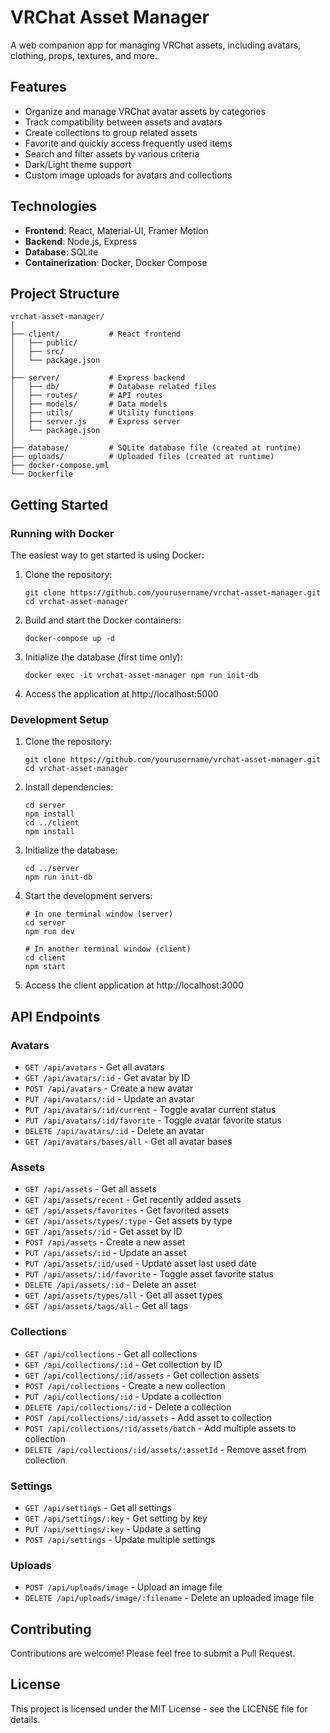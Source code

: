 # VRChat Asset Manager

A web companion app for managing VRChat assets, including avatars, clothing, props, textures, and more.

## Features

- Organize and manage VRChat avatar assets by categories
- Track compatibility between assets and avatars
- Create collections to group related assets
- Favorite and quickly access frequently used items
- Search and filter assets by various criteria
- Dark/Light theme support
- Custom image uploads for avatars and collections

## Technologies

- **Frontend**: React, Material-UI, Framer Motion
- **Backend**: Node.js, Express
- **Database**: SQLite
- **Containerization**: Docker, Docker Compose

## Project Structure

```
vrchat-asset-manager/
│
├── client/           # React frontend
│   ├── public/
│   ├── src/
│   └── package.json
│
├── server/           # Express backend
│   ├── db/           # Database related files
│   ├── routes/       # API routes
│   ├── models/       # Data models
│   ├── utils/        # Utility functions
│   ├── server.js     # Express server
│   └── package.json
│
├── database/         # SQLite database file (created at runtime)
├── uploads/          # Uploaded files (created at runtime)
├── docker-compose.yml
└── Dockerfile
```

## Getting Started

### Running with Docker

The easiest way to get started is using Docker:

1. Clone the repository:
   ```
   git clone https://github.com/yourusername/vrchat-asset-manager.git
   cd vrchat-asset-manager
   ```

2. Build and start the Docker containers:
   ```
   docker-compose up -d
   ```

3. Initialize the database (first time only):
   ```
   docker exec -it vrchat-asset-manager npm run init-db
   ```

4. Access the application at http://localhost:5000

### Development Setup

1. Clone the repository:
   ```
   git clone https://github.com/yourusername/vrchat-asset-manager.git
   cd vrchat-asset-manager
   ```

2. Install dependencies:
   ```
   cd server
   npm install
   cd ../client
   npm install
   ```

3. Initialize the database:
   ```
   cd ../server
   npm run init-db
   ```

4. Start the development servers:
   ```
   # In one terminal window (server)
   cd server
   npm run dev
   
   # In another terminal window (client)
   cd client
   npm start
   ```

5. Access the client application at http://localhost:3000

## API Endpoints

### Avatars

- `GET /api/avatars` - Get all avatars
- `GET /api/avatars/:id` - Get avatar by ID
- `POST /api/avatars` - Create a new avatar
- `PUT /api/avatars/:id` - Update an avatar
- `PUT /api/avatars/:id/current` - Toggle avatar current status
- `PUT /api/avatars/:id/favorite` - Toggle avatar favorite status
- `DELETE /api/avatars/:id` - Delete an avatar
- `GET /api/avatars/bases/all` - Get all avatar bases

### Assets

- `GET /api/assets` - Get all assets
- `GET /api/assets/recent` - Get recently added assets
- `GET /api/assets/favorites` - Get favorited assets
- `GET /api/assets/types/:type` - Get assets by type
- `GET /api/assets/:id` - Get asset by ID
- `POST /api/assets` - Create a new asset
- `PUT /api/assets/:id` - Update an asset
- `PUT /api/assets/:id/used` - Update asset last used date
- `PUT /api/assets/:id/favorite` - Toggle asset favorite status
- `DELETE /api/assets/:id` - Delete an asset
- `GET /api/assets/types/all` - Get all asset types
- `GET /api/assets/tags/all` - Get all tags

### Collections

- `GET /api/collections` - Get all collections
- `GET /api/collections/:id` - Get collection by ID
- `GET /api/collections/:id/assets` - Get collection assets
- `POST /api/collections` - Create a new collection
- `PUT /api/collections/:id` - Update a collection
- `DELETE /api/collections/:id` - Delete a collection
- `POST /api/collections/:id/assets` - Add asset to collection
- `POST /api/collections/:id/assets/batch` - Add multiple assets to collection
- `DELETE /api/collections/:id/assets/:assetId` - Remove asset from collection

### Settings

- `GET /api/settings` - Get all settings
- `GET /api/settings/:key` - Get setting by key
- `PUT /api/settings/:key` - Update a setting
- `POST /api/settings` - Update multiple settings

### Uploads

- `POST /api/uploads/image` - Upload an image file
- `DELETE /api/uploads/image/:filename` - Delete an uploaded image file

## Contributing

Contributions are welcome! Please feel free to submit a Pull Request.

## License

This project is licensed under the MIT License - see the LICENSE file for details.